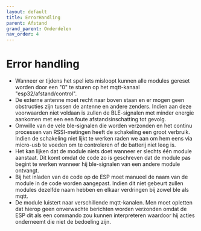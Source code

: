 ```yaml
---
layout: default
title: ErrorHandling
parent: Afstand
grand_parent: Onderdelen
nav_order: 4
---
```


# Error handling
* Wanneer er tijdens het spel iets misloopt kunnen alle modules gereset worden door een "0" te sturen op het mqtt-kanaal "esp32/afstand/control".
* De externe antenne moet recht naar boven staan en er mogen geen obstructies zijn tussen de antenne en andere zenders. Indien aan deze voorwaarden niet voldaan is zullen de
BLE-signalen met minder energie aankomen met een een foute afstandsinschatting tot gevolg.
* Omwille van de vele ble-signalen die worden verzonden en het continu processen van RSSI-metingen heeft de schakeling een groot verbruik. Indien de schakeling niet lijkt te 
werken raden we aan om hem eens via micro-usb te voeden om te controleren of de batterij niet leeg is.
* Het kan lijken dat de module niets doet wanneer er slechts één module aanstaat. Dit komt omdat de code zo is geschreven dat de module pas begint te werken wanneer hij 
ble-signalen van een andere module ontvangt.
* Bij het inladen van de code op de ESP moet manueel de naam van de module in de code worden aangepast. Indien dit niet gebeurt zullen modules dezelfde naam hebben en elkaar
verdringen bij zowel ble als mqtt.
* De module luistert naar verschillende mqtt-kanalen. Men moet opletten dat hierop geen onverwachte berichten worden verzonden omdat de ESP dit als een commando zou kunnen
interpreteren waardoor hij acties onderneemt die niet de bedoeling zijn.
